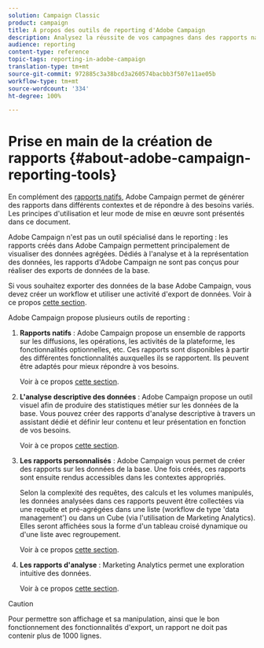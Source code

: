 ```yaml
---
solution: Campaign Classic
product: campaign
title: A propos des outils de reporting d'Adobe Campaign
description: Analysez la réussite de vos campagnes dans des rapports natifs ou personnalisés.
audience: reporting
content-type: reference
topic-tags: reporting-in-adobe-campaign
translation-type: tm+mt
source-git-commit: 972885c3a38bcd3a260574bacbb3f507e11ae05b
workflow-type: tm+mt
source-wordcount: '334'
ht-degree: 100%

---
```



# Prise en main de la création de rapports {#about-adobe-campaign-reporting-tools}

En complément des [rapports natifs](../../reporting/using/about-campaign-built-in-reports.md), Adobe Campaign permet de générer des rapports dans différents contextes et de répondre à des besoins variés. Les principes d&#39;utilisation et leur mode de mise en œuvre sont présentés dans ce document.

Adobe Campaign n&#39;est pas un outil spécialisé dans le reporting : les rapports créés dans Adobe Campaign permettent principalement de visualiser des données agrégées. Dédiés à l&#39;analyse et à la représentation des données, les rapports d&#39;Adobe Campaign ne sont pas conçus pour réaliser des exports de données de la base.

Si vous souhaitez exporter des données de la base Adobe Campaign, vous devez créer un workflow et utiliser une activité d&#39;export de données. Voir à ce propos [cette section](../../workflow/using/about-action-activities.md).

Adobe Campaign propose plusieurs outils de reporting :

1. **Rapports natifs** : Adobe Campaign propose un ensemble de rapports sur les diffusions, les opérations, les activités de la plateforme, les fonctionnalités optionnelles, etc. Ces rapports sont disponibles à partir des différentes fonctionnalités auxquelles ils se rapportent. Ils peuvent être adaptés pour mieux répondre à vos besoins.

   Voir à ce propos [cette section](../../reporting/using/about-campaign-built-in-reports.md).

1. **L&#39;analyse descriptive des données** : Adobe Campaign propose un outil visuel afin de produire des statistiques métier sur les données de la base. Vous pouvez créer des rapports d&#39;analyse descriptive à travers un assistant dédié et définir leur contenu et leur présentation en fonction de vos besoins.

   Voir à ce propos [cette section](../../reporting/using/about-descriptive-analysis.md).

1. **Les rapports personnalisés** : Adobe Campaign vous permet de créer des rapports sur les données de la base. Une fois créés, ces rapports sont ensuite rendus accessibles dans les contextes appropriés.

   Selon la complexité des requêtes, des calculs et les volumes manipulés, les données analysées dans ces rapports peuvent être collectées via une requête et pré-agrégées dans une liste (workflow de type &#39;data management&#39;) ou dans un Cube (via l&#39;utilisation de Marketing Analytics). Elles seront affichées sous la forme d&#39;un tableau croisé dynamique ou d&#39;une liste avec regroupement.

   Voir à ce propos [cette section](../../reporting/using/about-reports-creation-in-campaign.md).

1. **Les rapports d&#39;analyse** : Marketing Analytics permet une exploration intuitive des données.

   Voir à ce propos [cette section](../../reporting/using/about-cubes.md).

>[!CAUTION]
>
>Pour permettre son affichage et sa manipulation, ainsi que le bon fonctionnement des fonctionnalités d&#39;export, un rapport ne doit pas contenir plus de 1000 lignes.